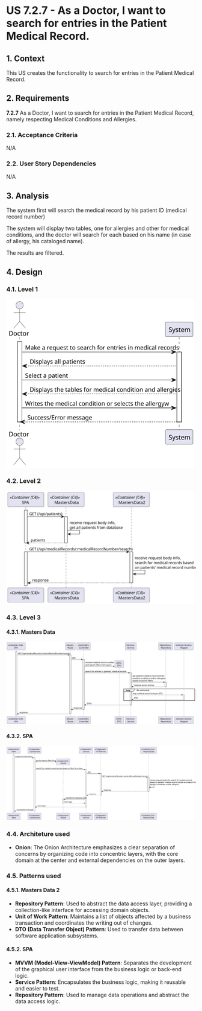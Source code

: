 # US 7.2.7 - As a Doctor, I want to search for entries in the Patient Medical Record.

## 1. Context

This US creates the functionality to search for entries in the Patient Medical Record.

## 2. Requirements

**7.2.7** As a Doctor, I want to search for entries in the Patient Medical Record, namely
respecting Medical Conditions and Allergies.

### 2.1. Acceptance Criteria

N/A

### 2.2. User Story Dependencies

N/A

## 3. Analysis

The system first will search the medical record by his patient ID (medical record number)

The system will display two tables, one for allergies and other for medical conditions, and the doctor will search for each based on his name (in case of allergy, his cataloged name).

The results are filtered.

## 4. Design

### 4.1. Level 1

![L1](L1/Process_View.svg)

### 4.2. Level 2

![L2](L2/Process_View.svg)

### 4.3. Level 3

#### 4.3.1. Masters Data

![L3_MD](L3/MastersData2/Process_View.svg)

#### 4.3.2. SPA

![L3_MD](L3/SPA/Process_View.svg)

### 4.4. Architeture used

- **Onion**: The Onion Architecture emphasizes a clear separation of concerns by organizing code into concentric layers, with the core domain at the center and external dependencies on the outer layers.

### 4.5. Patterns used

#### 4.5.1. Masters Data 2

- **Repository Pattern**: Used to abstract the data access layer, providing a collection-like interface for accessing domain objects.
- **Unit of Work Pattern**: Maintains a list of objects affected by a business transaction and coordinates the writing out of changes.
- **DTO (Data Transfer Object) Pattern**: Used to transfer data between software application subsystems.

#### 4.5.2. SPA

- **MVVM (Model-View-ViewModel) Pattern**: Separates the development of the graphical user interface from the business logic or back-end logic.
- **Service Pattern**: Encapsulates the business logic, making it reusable and easier to test.
- **Repository Pattern**: Used to manage data operations and abstract the data access logic.
